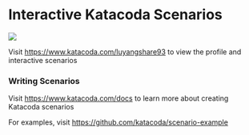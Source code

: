 # Interactive Katacoda Scenarios

[![](http://shields.katacoda.com/katacoda/luyangshare93/count.svg)](https://www.katacoda.com/luyangshare93 "Get your profile on Katacoda.com")

Visit https://www.katacoda.com/luyangshare93 to view the profile and interactive scenarios

### Writing Scenarios
Visit https://www.katacoda.com/docs to learn more about creating Katacoda scenarios

For examples, visit https://github.com/katacoda/scenario-example
